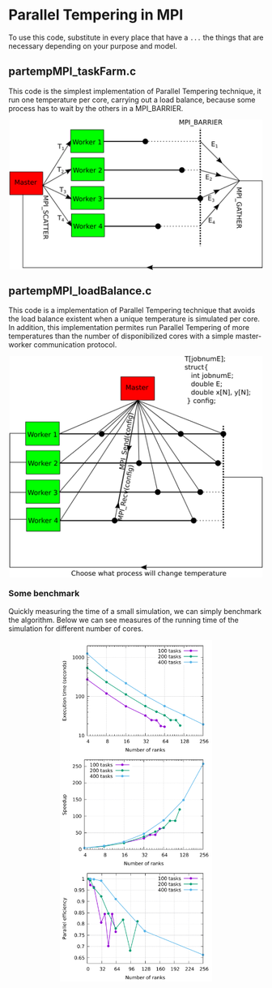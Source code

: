 # Parallel Tempering in MPI

To use this code, substitute in every place that have a `...` the things that are necessary depending on your purpose and model.


## partempMPI_taskFarm.c
	
This code is the simplest implementation of Parallel Tempering technique, it run one temperature per core, carrying out a load balance, because some process has to wait by the others in a MPI_BARRIER.

<p align="center">
  <img align=middle src="presentation/Imagens/taskFarm.png" width="500">
</p>


## partempMPI_loadBalance.c

This code is a implementation of Parallel Tempering technique that avoids the load balance existent when a unique temperature is simulated per core. In addition, this implementation permites run Parallel Tempering of more temperatures than the number of disponibilized cores with a simple master-worker communication protocol.

<p align="center">
<img align=middle src="presentation/Imagens/loadBalance.png" width="500">
</p>


### Some benchmark

Quickly measuring the time of a small simulation, we can simply benchmark the algorithm. Below we can see measures of the running time of the simulation for different number of cores.

<p align="center">
<img align=middle src="presentation/Imagens/exectime.png" width="300">
<img align=middle src="presentation/Imagens/speedup.png" width="300">
<img align=middle src="presentation/Imagens/efficiency2.png" width="300">
</p>
